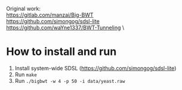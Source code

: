 Original work:                              \
https://gitlab.com/manzai/Big-BWT           \
https://github.com/simongog/sdsl-lite       \
https://github.com/waYne1337/BWT-Tunneling  \

# How to install and run
1. Install system-wide SDSL (https://github.com/simongog/sdsl-lite)
4. Run `make`
5. Run `./bigbwt -w 4 -p 50 -i data/yeast.raw`

